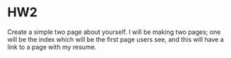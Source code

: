 # HW2
Create a simple two page about yourself.
I will be making two pages; one will be the index which will be the first page users see, and 
this will have a link to a page with my resume.
